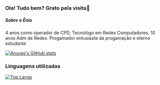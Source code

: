 ### Ola! Tudo bem? Grato pela visita👋

##### Sobre o Ênio

4 anos como operador de CPD, Tecnológo em Redes Computadores, 10 anos Adm de Redes. Progamador entusiasta da progamação e eterno estudante





[![Anurag's GitHub stats](https://github-readme-stats.vercel.app/api?username=eniorsantos)](https://github.com/anuraghazra/github-readme-stats)

### Linguagens utilizadas

[![Top Langs](https://github-readme-stats.vercel.app/api/top-langs/?username=eniorsantos&langs_count=5)](https://github.com/anuraghazra/github-readme-stats)
